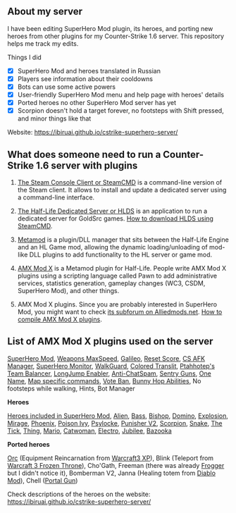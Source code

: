 ## About my server

I have been editing SuperHero Mod plugin, its heroes, and porting new heroes from other plugins for my Counter-Strike 1.6 server. This repository helps me track my edits.

Things I did

- [x] SuperHero Mod and heroes translated in Russian
- [x] Players see information about their cooldowns
- [x] Bots can use some active powers
- [x] User-friendly SuperHero Mod menu and help page with heroes' details
- [x] Ported heroes no other SuperHero Mod server has yet
- [x] Scorpion doesn't hold a target forever, no footsteps with Shift pressed, and minor things like that

Website: <https://ibiruai.github.io/cstrike-superhero-server/>

## What does someone need to run a Counter-Strike 1.6 server with plugins

1. [The Steam Console Client or SteamCMD][SteamCMD] is a command-line version of the Steam client. It allows to install and update a dedicated server using a command-line interface.

2. [The Half-Life Dedicated Server or HLDS][HLDS] is an application to run a dedicated server for GoldSrc games. [How to download HLDS using SteamCMD](https://developer.valvesoftware.com/wiki/SteamCMD#Downloading_an_app).

3. [Metamod] is a plugin/DLL manager that sits between the Half-Life Engine and an HL Game mod, allowing the dynamic loading/unloading of mod-like DLL plugins to add functionality to the HL server or game mod.

4. [AMX Mod X] is a Metamod plugin for Half-Life. People write AMX Mod X plugins using a scripting language called Pawn to add administrative services, statistics generation, gameplay changes (WC3, CSDM, SuperHero Mod), and other things.

5. AMX Mod X plugins. Since you are probably interested in SuperHero Mod, you might want to check [its subforum on Alliedmods.net](https://forums.alliedmods.net/forumdisplay.php?f=30).
[How to compile AMX Mod X plugins](https://wiki.alliedmods.net/Compiling_Plugins_(AMX_Mod_X)).

[SteamCMD]: https://developer.valvesoftware.com/wiki/SteamCMD

[HLDS]:  https://developer.valvesoftware.com/wiki/Half-Life_Dedicated_Server

[Metamod]: http://metamod.org

[AMX Mod X]: https://www.amxmodx.org

## List of AMX Mod X plugins used on the server

[SuperHero Mod](https://forums.alliedmods.net/showthread.php?t=76081),
[Weapons MaxSpeed](https://forums.alliedmods.net/showthread.php?t=139521),
[Galileo](https://forums.alliedmods.net/showthread.php?t=77391),
[Reset Score](https://forums.alliedmods.net/showthread.php?t=74207),
[CS AFK Manager](https://forums.alliedmods.net/showthread.php?t=256449),
[SuperHero Monitor](https://forums.alliedmods.net/showthread.php?t=36540),
[WalkGuard](https://forums.alliedmods.net/showthread.php?t=55245),
[Colored Translit](https://c-s.net.ua/forum/topic25056.html),
[Ptahhotep's Team Balancer](https://forums.alliedmods.net/showthread.php?t=26598),
[LongJump Enabler](https://forums.alliedmods.net/showthread.php?t=108382),
[Anti-ChatSpam](https://forums.alliedmods.net/showthread.php?t=90414),
[Sentry Guns](https://forums.alliedmods.net/showthread.php?t=78632),
[One Name](https://forums.alliedmods.net/showpost.php?p=1552827&postcount=3),
[Map specific commands](https://forums.alliedmods.net/showthread.php?t=16517),
[Vote Ban](https://forums.alliedmods.net/showthread.php?t=96586),
[Bunny Hop Abilities](https://forums.alliedmods.net/showthread.php?t=69840),
No footsteps while walking, Hints, Bot Manager

**Heroes**

[Heroes included in SuperHero Mod](https://forums.alliedmods.net/showthread.php?t=76081),
[Alien](https://forums.alliedmods.net/showthread.php?t=30082),
[Bass](https://forums.alliedmods.net/showthread.php?t=30174),
[Bishop](https://forums.alliedmods.net/showthread.php?t=30184),
[Domino](https://forums.alliedmods.net/showthread.php?t=36055),
[Explosion](https://forums.alliedmods.net/showthread.php?t=34294),
[Mirage](https://forums.alliedmods.net/showthread.php?t=34683),
[Phoenix](https://forums.alliedmods.net/showthread.php?t=30270),
[Poison Ivy](https://forums.alliedmods.net/showthread.php?t=30104),
[Psylocke](https://forums.alliedmods.net/showthread.php?t=30276),
[Punisher V2](https://forums.alliedmods.net/showthread.php?t=131398),
[Scorpion](https://forums.alliedmods.net/showthread.php?t=34448),
[Snake](https://forums.alliedmods.net/showthread.php?t=30293),
[The Tick](https://forums.alliedmods.net/showthread.php?t=36058),
[Thing](https://forums.alliedmods.net/showthread.php?t=31929),
[Mario](https://forums.alliedmods.net/showthread.php?t=32041),
[Catwoman](https://forums.alliedmods.net/showthread.php?t=34742),
[Electro](https://forums.alliedmods.net/showthread.php?t=30095),
[Jubilee](https://forums.alliedmods.net/showthread.php?t=30592),
[Bazooka](https://forums.alliedmods.net/showthread.php?t=30087)

**Ported heroes**

[Orc](https://forums.alliedmods.net/showthread.php?t=314199) (Equipment Reincarnation from [Warcraft3 XP](https://forums.alliedmods.net/showthread.php?t=15345)),
Blink (Teleport from [Warcraft 3 Frozen Throne](https://forums.alliedmods.net/showthread.php?p=3158)),
Cho'Gath,
Freeman (there was already [Frogger](https://forums.alliedmods.net/showthread.php?t=33644) but I didn't notice it),
Bomberman V2,
Janna (Healing totem from [Diablo Mod](https://github.com/hitmany/cs-1.6-diablo-2)),
Chell ([Portal Gun](https://next21.ru/2013/04/%D0%BF%D0%BB%D0%B0%D0%B3%D0%B8%D0%BD-portal-gun/))

Check descriptions of the heroes on the website: <https://ibiruai.github.io/cstrike-superhero-server/>
